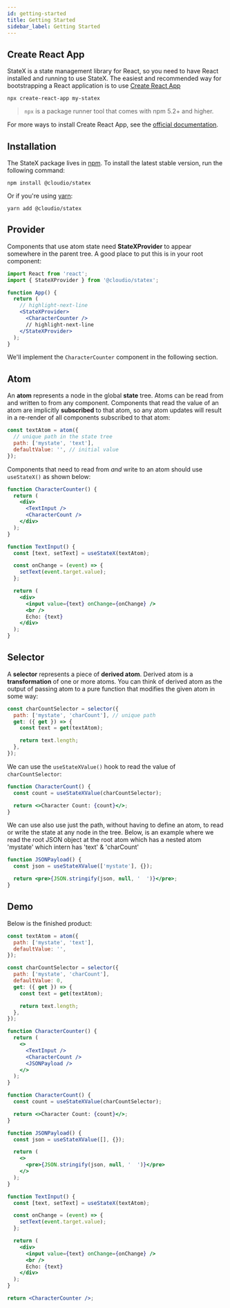 ```yaml
---
id: getting-started
title: Getting Started
sidebar_label: Getting Started
---
```


## Create React App

StateX is a state management library for React, so you need to have React installed and running to use StateX. The easiest and recommended way for bootstrapping a React application is to use <a href="https://github.com/facebook/create-react-app#creating-an-app" target="_blank">Create React App</a>

```shell
npx create-react-app my-statex
```

> `npx` is a package runner tool that comes with npm 5.2+ and higher.

For more ways to install Create React App, see the <a href="https://github.com/facebook/create-react-app#creating-an-app" target="_blank">official documentation</a>.

## Installation

The StateX package lives in <a href="https://www.npmjs.com/get-npm" target="_blank">npm</a>. To install the latest stable version, run the following command:

```shell
npm install @cloudio/statex
```

Or if you're using <a href="https://classic.yarnpkg.com/en/docs/install/" target="_blank">yarn</a>:

```shell
yarn add @cloudio/statex
```

## Provider

Components that use atom state need **StateXProvider** to appear somewhere in the parent tree. A good place to put this is in your root component:

```jsx
import React from 'react';
import { StateXProvider } from '@cloudio/statex';

function App() {
  return (
    // highlight-next-line
    <StateXProvider>
      <CharacterCounter />
      // highlight-next-line
    </StateXProvider>
  );
}
```

We'll implement the `CharacterCounter` component in the following section.

## Atom

An **atom** represents a node in the global **state** tree. Atoms can be read from and written to from any component. Components that read the value of an atom are implicitly **subscribed** to that atom, so any atom updates will result in a re-render of all components subscribed to that atom:

```javascript
const textAtom = atom({
  // unique path in the state tree
  path: ['mystate', 'text'],
  defaultValue: '', // initial value
});
```

Components that need to read from _and_ write to an atom should use `useStateX()` as shown below:

```jsx
function CharacterCounter() {
  return (
    <div>
      <TextInput />
      <CharacterCount />
    </div>
  );
}

function TextInput() {
  const [text, setText] = useStateX(textAtom);

  const onChange = (event) => {
    setText(event.target.value);
  };

  return (
    <div>
      <input value={text} onChange={onChange} />
      <br />
      Echo: {text}
    </div>
  );
}
```

## Selector

A **selector** represents a piece of **derived atom**. Derived atom is a **transformation** of one or more atoms. You can think of derived atom as the output of passing atom to a pure function that modifies the given atom in some way:

```jsx
const charCountSelector = selector({
  path: ['mystate', 'charCount'], // unique path
  get: ({ get }) => {
    const text = get(textAtom);

    return text.length;
  },
});
```

We can use the `useStateXValue()` hook to read the value of `charCountSelector`:

```jsx
function CharacterCount() {
  const count = useStateXValue(charCountSelector);

  return <>Character Count: {count}</>;
}
```

We can use also use just the path, without having to define an atom, to read or write the state at any node in the tree. Below, is an example where we read the root JSON object at the root atom which has a nested atom 'mystate' which intern has 'text' & 'charCount'

```jsx
function JSONPayload() {
  const json = useStateXValue(['mystate'], {});

  return <pre>{JSON.stringify(json, null, '  ')}</pre>;
}
```

## Demo

Below is the finished product:

```jsx live
const textAtom = atom({
  path: ['mystate', 'text'],
  defaultValue: '',
});

const charCountSelector = selector({
  path: ['mystate', 'charCount'],
  defaultValue: 0,
  get: ({ get }) => {
    const text = get(textAtom);

    return text.length;
  },
});

function CharacterCounter() {
  return (
    <>
      <TextInput />
      <CharacterCount />
      <JSONPayload />
    </>
  );
}

function CharacterCount() {
  const count = useStateXValue(charCountSelector);

  return <>Character Count: {count}</>;
}

function JSONPayload() {
  const json = useStateXValue([], {});

  return (
    <>
      <pre>{JSON.stringify(json, null, '  ')}</pre>
    </>
  );
}

function TextInput() {
  const [text, setText] = useStateX(textAtom);

  const onChange = (event) => {
    setText(event.target.value);
  };

  return (
    <div>
      <input value={text} onChange={onChange} />
      <br />
      Echo: {text}
    </div>
  );
}

return <CharacterCounter />;
```
